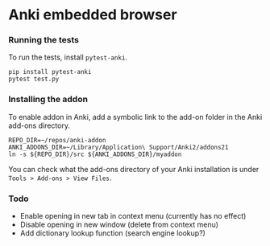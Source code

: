 # Anki embedded browser

### Running the tests
To run the tests, install `pytest-anki`.
```
pip install pytest-anki
pytest test.py
```

### Installing the addon

To enable addon in Anki, add a symbolic link to the add-on folder in the Anki add-ons directory.
```
REPO_DIR=~/repos/anki-addon
ANKI_ADDONS_DIR=~/Library/Application\ Support/Anki2/addons21
ln -s ${REPO_DIR}/src ${ANKI_ADDONS_DIR}/myaddon
```
You can check what the add-ons directory of your Anki installation is under `Tools > Add-ons > View Files`.

### Todo

- Enable opening in new tab in context menu (currently has no effect)
- Disable opening in new window (delete from context menu)
- Add dictionary lookup function (search engine lookup?)
